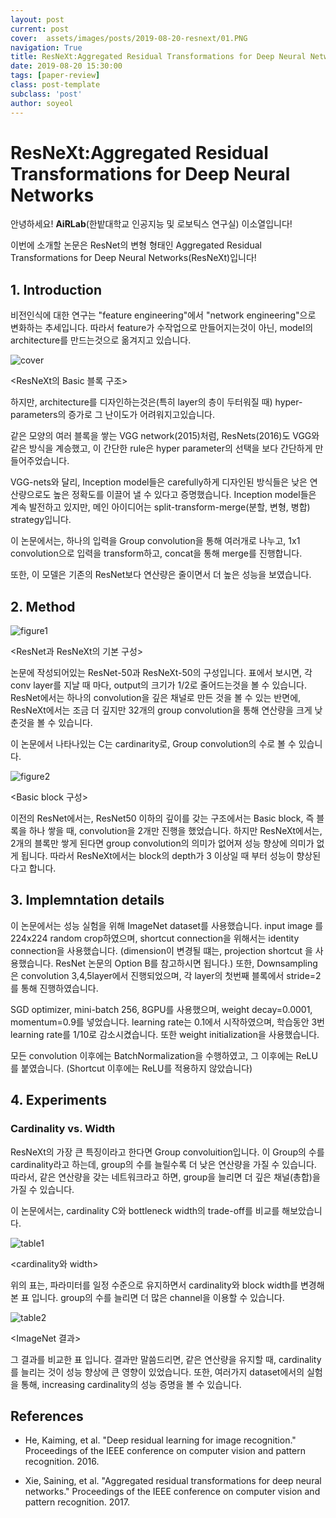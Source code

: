 ```yaml
---
layout: post
current: post
cover:  assets/images/posts/2019-08-20-resnext/01.PNG
navigation: True
title: ResNeXt:Aggregated Residual Transformations for Deep Neural Networks
date: 2019-08-20 15:30:00
tags: [paper-review]
class: post-template
subclass: 'post'
author: soyeol
---
```


# ResNeXt:Aggregated Residual Transformations for Deep Neural Networks

안녕하세요! **AiRLab**(한밭대학교 인공지능 및 로보틱스 연구실) 이소열입니다!

이번에 소개할 논문은 ResNet의 변형 형태인 Aggregated Residual Transformations for Deep Neural Networks(ResNeXt)입니다!

## 1. Introduction

비전인식에 대한 연구는 "feature engineering"에서 "network engineering"으로 변화하는 추세입니다. 따라서 feature가 수작업으로 만들어지는것이 아닌, model의 architecture를 만드는것으로 옮겨지고 있습니다.

![cover](assets/images/posts/2019-08-20-ResNeXt/01.png)

<ResNeXt의 Basic 블록 구조>

하지만, architecture를 디자인하는것은(특히 layer의 층이 두터워질 때) hyper-parameters의 증가로 그 난이도가 어려워지고있습니다.

같은 모양의 여러 블록을 쌓는 VGG network(2015)처럼, ResNets(2016)도 VGG와 같은 방식을 계승했고, 이 간단한 rule은 hyper parameter의 선택을 보다 간단하게 만들어주었습니다.

VGG-nets와 달리, Inception model들은 carefully하게 디자인된 방식들은 낮은 연산량으로도 높은 정확도를 이끌어 낼 수 있다고 증명했습니다. Inception model들은 계속 발전하고 있지만, 메인 아이디어는 split-transform-merge(분할, 변형, 병합) strategy입니다.

이 논문에서는, 하나의 입력을 Group convolution을 통해 여러개로 나누고, 1x1 convolution으로 입력을 transform하고, concat을 통해 merge를 진행합니다.

또한, 이 모델은 기존의 ResNet보다 연산량은 줄이면서 더 높은 성능을 보였습니다.

## 2. Method

![figure1](assets/images/posts/2019-08-20-ResNeXt/02.png)

<ResNet과 ResNeXt의 기본 구성>

논문에 작성되어있는 ResNet-50과 ResNeXt-50의 구성입니다. 표에서 보시면, 각 conv layer를 지날 때 마다, output의 크기가 1/2로 줄어드는것을 볼 수 있습니다. ResNet에서는 하나의 convolution을 깊은 채널로 만든 것을 볼 수 있는 반면에, ResNeXt에서는 조금 더 깊지만 32개의 group convolution을 통해 연산량을 크게 낮춘것을 볼 수 있습니다. 

이 논문에서 나타나있는 C는 cardinarity로, Group convolution의 수로 볼 수 있습니다.

![figure2](assets/images/posts/2019-08-20-ResNeXt/03.png)

<Basic block 구성>


이전의 ResNet에서는, ResNet50 이하의 깊이를 갖는 구조에서는 Basic block, 즉 블록을 하나 쌓을 때, convolution을 2개만 진행을 했었습니다. 하지만 ResNeXt에서는, 2개의 블록만 쌓게 된다면 group convolution의 의미가 없어져 성능 향상에 의미가 없게 됩니다. 따라서 ResNeXt에서는 block의 depth가 3 이상일 때 부터 성능이 향상된다고 합니다.

## 3. Implemntation details

이 논문에서는 성능 실험을 위해 ImageNet dataset를 사용했습니다. input image 를 224x224 random crop하였으며, shortcut connection을 위해서는 identity connection을 사용했습니다. (dimension이 변경될 떄는, projection shortcut 을 사용했습니다. ResNet 논문의 Option B를 참고하시면 됩니다.) 또한, Downsampling은 convolution 3,4,5layer에서 진행되었으며, 각 layer의 첫번째 블록에서 stride=2를 통해 진행하였습니다. 

SGD optimizer, mini-batch 256, 8GPU를 사용했으며, weight decay=0.0001, momentum=0.9를 넣었습니다. learning rate는 0.1에서 시작하였으며, 학습동안 3번 learning rate를 1/10로 감소시켰습니다. 또한 weight initialization을 사용했습니다.

모든 convolution 이후에는 BatchNormalization을 수행하였고, 그 이후에는 ReLU를 붙였습니다. (Shortcut 이후에는 ReLU를 적용하지 않았습니다)

## 4. Experiments

### Cardinality vs. Width

ResNeXt의 가장 큰 특징이라고 한다면 Group convoluition입니다. 이 Group의 수를 cardinality라고 하는데, group의 수를 늘릴수록 더 낮은 연산량을 가질 수 있습니다. 따라서, 같은 연산량을 갖는 네트워크라고 하면, group을 늘리면 더 깊은 채널(총합)을 가질 수 있습니다.

이 논문에서는, cardinality C와 bottleneck width의 trade-off를 비교를 해보았습니다.

![table1](assets/images/posts/2019-08-20-ResNeXt/04.png)

<cardinality와 width>

위의 표는, 파라미터를 일정 수준으로 유지하면서 cardinality와 block width를 변경해본 표 입니다. group의 수를 늘리면 더 많은 channel을 이용할 수 있습니다.

![table2](assets/images/posts/2019-08-20-ResNeXt/05.png)

<ImageNet 결과>

그 결과를 비교한 표 입니다. 결과만 말씀드리면, 같은 연산량을 유지할 때, cardinality를 늘리는 것이 성능 향상에 큰 영향이 있었습니다. 또한, 여러가지 dataset에서의 실험을 통해, increasing cardinality의 성능 증명을 볼 수 있습니다.

## References

- He, Kaiming, et al. "Deep residual learning for image recognition." Proceedings of the IEEE conference on computer vision and pattern recognition. 2016.

- Xie, Saining, et al. "Aggregated residual transformations for deep neural networks." Proceedings of the IEEE conference on computer vision and pattern recognition. 2017.
